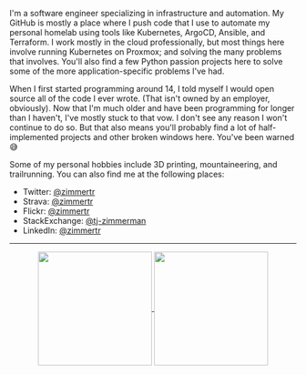 I'm a software engineer specializing in infrastructure and automation. My GitHub is mostly a place where I push code that I use to automate my personal homelab using tools like Kubernetes, ArgoCD, Ansible, and Terraform. I work mostly in the cloud professionally, but most things here involve running Kubernetes on Proxmox; and solving the many problems that involves.  You'll also find a few Python passion projects here to solve some of the more application-specific problems I've had. 

When I first started programming around 14, I told myself I would open source all of the code I ever wrote. (That isn't owned by an employer, obviously). Now that I'm much older and have been programming for longer than I haven't, I've mostly stuck to that vow. I don't see any reason I won't continue to do so. But that also means you'll probably find a lot of half-implemented projects and other broken windows here. You've been warned :sweat_smile:

Some of my personal hobbies include 3D printing, mountaineering, and trailrunning. You can also find me at the following places:

* Twitter: [@zimmertr](twitter.com/zimmertr)
* Strava: [@zimmertr](https://www.strava.com/athletes/zimmertr)
* Flickr: [@zimmertr](https://www.flickr.com/photos/zimmertr/)
* StackExchange: [@tj-zimmerman](https://stackexchange.com/users/3682050/tj-zimmerman?tab=accounts)
* LinkedIn: [@zimmertr](https://www.linkedin.com/in/zimmertr/)

<hr> 
<center>
<a href="https://github.com/anuraghazra/github-readme-stats">
  <img height=200 align="center" src="https://github-readme-stats.vercel.app/api?username=zimmertr&show_icons=true&theme=transparent&hide_title=true&hide_rank=true&include_all_commits=true)" />
</a>
<a href="https://github.com/anuraghazra/convoychat">
  <img height=200 align="center" src="https://github-readme-stats.vercel.app/api/top-langs/?username=zimmertr&langs_count=20&layout=compact&theme=transparent" />
</a>
</center>
